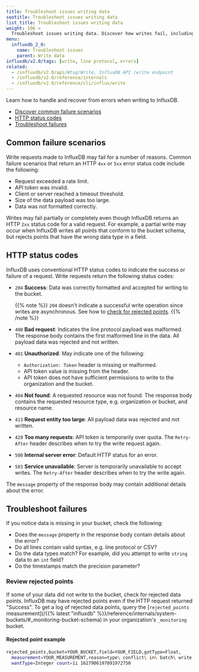 ```yaml
---
title: Troubleshoot issues writing data
seotitle: Troubleshoot issues writing data
list_title: Troubleshoot issues writing data
weight: 106 >
  Troubleshoot issues writing data. Discover how writes fail, including rate limit failures, timeouts, size of write payload, not conforming to an explicit schema bucket, and partial writes. Find response codes for failed writes, and suggestions to fix. 
menu:
  influxdb_2_0:
    name: Troubleshoot issues
    parent: Write data
influxdb/v2.0/tags: [write, line protocol, errors]
related:
  - /influxdb/v2.0/api/#tag/Write, InfluxDB API /write endpoint
  - /influxdb/v2.0/reference/internals
  - /influxdb/v2.0/reference/cli/influx/write
---
```

Learn how to handle and recover from errors when writing to InfluxDB.

- [Discover common failure scenarios](#common-failure-scenarios)
- [HTTP status codes](#http-status-codes)
- [Troubleshoot failures](#troubleshoot-failures)

## Common failure scenarios

Write requests made to InfluxDB may fail for a number of reasons.
Common failure scenarios that return an HTTP `4xx` or `5xx` error status code include the following:

- Request exceeded a rate limit.
- API token was invalid.
- Client or server reached a timeout threshold.
- Size of the data payload was too large.
- Data was not formatted correctly.

Writes may fail partially or completely even though InfluxDB returns an HTTP `2xx` status code for a valid request. For example, a partial write may occur when InfluxDB writes all points that conform to the bucket schema, but rejects points that have the wrong data type in a field.

## HTTP status codes

InfluxDB uses conventional HTTP status codes to indicate the success or failure of a request.
Write requests return the following status codes:

- `204` **Success**: Data was correctly formatted and accepted for writing to the bucket.

    {{% note %}}
`204` doesn't indicate a successful write operation since writes are asynchronous. See how to [check for rejected points](#review-rejected-points).
    {{% /note %}}

- `400` **Bad request**: Indicates the line protocol payload was malformed. The response body contains the first malformed line in the data. All payload data was rejected and not written.
- `401` **Unauthorized**: May indicate one of the following:
  - `Authorization: Token` header is missing or malformed.
  - API token value is missing from the header.
  - API token does not have sufficient permissions to write to the organization and the bucket.
- `404` **Not found**: A requested resource was not found. The response body contains the requested resource type, e.g. organization or bucket, and resource name.
- `413` **Request entity too large**: All payload data was rejected and not written.
- `429` **Too many requests**: API token is temporarily over quota. The `Retry-After` header describes when to try the write request again.
- `500` **Internal server error**: Default HTTP status for an error.
- `503` **Service unavailable**: Server is temporarily unavailable to accept writes. The `Retry-After` header describes when to try the write again.

The `message` property of the response body may contain additional details about the error.

## Troubleshoot failures

If you notice data is missing in your bucket, check the following:
- Does the `message` property in the response body contain details about the error?
- Do all lines contain valid syntax, e.g. line protocol or CSV?
- Do the data types match? For example, did you attempt to write `string` data to an `int` field?
- Do the timestamps match the precision parameter?

### Review rejected points

If some of your data did not write to the bucket, check for rejected data points. InfluxDB may have rejected points even if the HTTP request returned "Success".
To get a log of rejected data points, query the [`rejected_points` measurement](/{{% latest "influxdb" %}}/reference/internals/system-buckets/#_monitoring-bucket-schema) in your organization's `_monitoring` bucket.

#### Rejected point example

```sh
rejected_points,bucket=YOUR_BUCKET,field=YOUR_FIELD,gotType=Float,
  measurement=YOUR_MEASUREMENT,reason=type\ conflict\ in\ batch\ write,
  wantType=Integer count=1i 1627906197091972750
```
